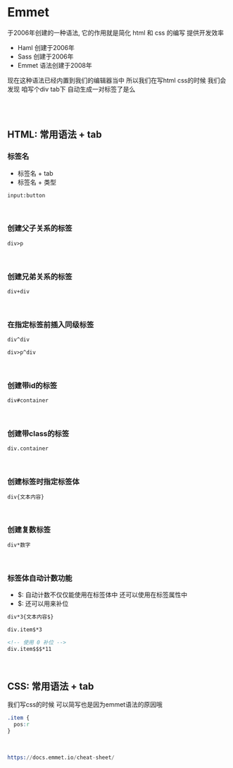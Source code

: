 # Emmet
于2006年创建的一种语法,  它的作用就是简化 html 和 css 的编写 提供开发效率

- Haml 创建于2006年
- Sass 创建于2006年
- Emmet 语法创建于2008年

现在这种语法已经内置到我们的编辑器当中 所以我们在写html css的时候 我们会发现 咱写个div tab下 自动生成一对标签了是么

<br><br>

## HTML: 常用语法 + tab

### 标签名
- 标签名 + tab
- 标签名 + 类型
```html
input:button
```

<br>

### 创建父子关系的标签
```html
div>p
```

<br>

### 创建兄弟关系的标签
```html
div+div
```

<br>

### 在指定标签前插入同级标签
```html
div^div

div>p^div
```

<br>

### 创建带id的标签
```html
div#container
```

<br>

### 创建带class的标签
```html
div.container
```

<br>

### 创建标签时指定标签体
```html
div{文本内容}
```

<br>

### 创建复数标签
```html
div*数字
```

<br>

### 标签体自动计数功能
- $: 自动计数不仅仅能使用在标签体中 还可以使用在标签属性中
- $: 还可以用来补位
```html
div*3{文本内容$}

div.item$*3

<!-- 使用 0 补位 -->
div.item$$$*11
```

<br>

## CSS: 常用语法 + tab
我们写css的时候 可以简写也是因为emmet语法的原因哦
```css
.item {
  pos:r
}
```

<br>

```s
https://docs.emmet.io/cheat-sheet/
```